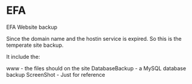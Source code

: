 EFA
===

EFA Website backup

Since the domain name and the hostin service is expired. So this is the temperate site backup.

It include the:

www - the files should on the site
DatabaseBackup - a MySQL database backup
ScreenShot - Just for reference


